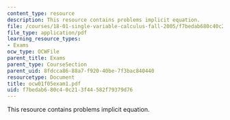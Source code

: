 ```yaml
---
content_type: resource
description: This resource contains problems implicit equation.
file: /courses/18-01-single-variable-calculus-fall-2005/f7bedab680c40c213f44582f79379d76_ocw01f05exam1.pdf
file_type: application/pdf
learning_resource_types:
- Exams
ocw_type: OCWFile
parent_title: Exams
parent_type: CourseSection
parent_uid: 8fdcca86-88a7-f920-40be-7f3bac840440
resourcetype: Document
title: ocw01f05exam1.pdf
uid: f7bedab6-80c4-0c21-3f44-582f79379d76
---
```

This resource contains problems implicit equation.

